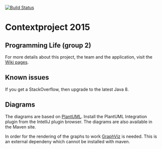 [![Build Status](https://travis-ci.org/Vennik/contextproject.svg?branch=master)](https://travis-ci.org/Vennik/contextproject)
# Contextproject 2015

## Programming Life (group 2)
For more details about this project, the team and the application, visit the [Wiki pages](https://github.com/Vennik/contextproject/wiki).

## Known issues
If you get a StackOverflow, then upgrade to the latest Java 8.

## Diagrams
The diagrams are based on [PlantUML](http://plantuml.sourceforge.net/). Install the PlantUML Integration plugin from the IntelliJ plugin browser. The diagrams are also available in the Maven site.

In order for the rendering of the graphs to work [GraphViz](http://www.graphviz.org/Download..php) is needed. This is an external dependeny which cannot be installed with maven.
